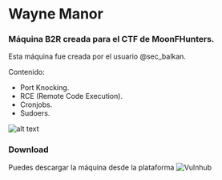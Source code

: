 # Wayne Manor
### Máquina B2R creada para el CTF de MoonFHunters.

Esta máquina fue creada por el usuario @sec_balkan.

Contenido:
- Port Knocking.
- RCE (Remote Code Execution).
- Cronjobs.
- Sudoers.

![alt text](https://raw.githubusercontent.com/sec-balkan/Vulnerable_Machines/main/wayne_manor/img/Wayne_Manor.jpg)

### Download

Puedes descargar la máquina desde la plataforma ![Vulnhub](https://www.vulnhub.com/entry/wayne-manor-1,681/)

